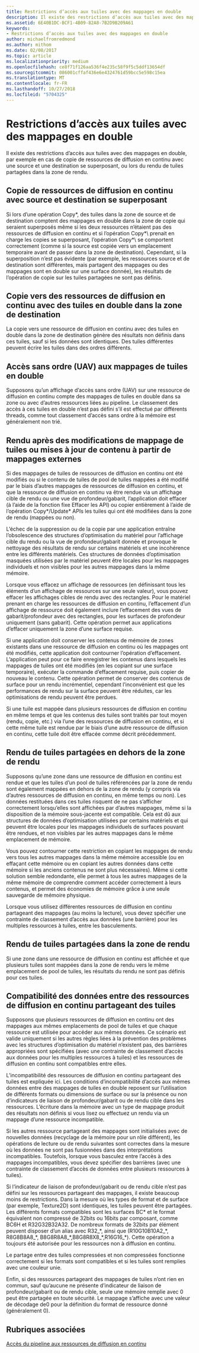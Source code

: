 ```yaml
---
title: Restrictions d’accès aux tuiles avec des mappages en double
description: Il existe des restrictions d’accès aux tuiles avec des mappages en double, par exemple en cas de copie de ressources de diffusion en continu avec une source et une destination se superposant, ou lors du rendu de tuiles partagées dans la zone de rendu.
ms.assetid: 6E40B1DC-BCF1-4B09-82A8-7B2D9B209A61
keywords:
- Restrictions d’accès aux tuiles avec des mappages en double
author: michaelfromredmond
ms.author: mithom
ms.date: 02/08/2017
ms.topic: article
ms.localizationpriority: medium
ms.openlocfilehash: ce8f71f126aa536f4e235c58f9f5c5ddf13654df
ms.sourcegitcommit: 086001cffaf436e6e4324761d59bcc5e598c15ea
ms.translationtype: MT
ms.contentlocale: fr-FR
ms.lasthandoff: 10/27/2018
ms.locfileid: "5704325"
---
```

# <a name="tile-access-limitations-with-duplicate-mappings"></a>Restrictions d’accès aux tuiles avec des mappages en double


Il existe des restrictions d’accès aux tuiles avec des mappages en double, par exemple en cas de copie de ressources de diffusion en continu avec une source et une destination se superposant, ou lors du rendu de tuiles partagées dans la zone de rendu.

## <a name="span-idcopyingstreamingresourceswithoverlappingsourceanddestinationspanspan-idcopyingstreamingresourceswithoverlappingsourceanddestinationspanspan-idcopyingstreamingresourceswithoverlappingsourceanddestinationspancopying-streaming-resources-with-overlapping-source-and-destination"></a><span id="Copying_streaming_resources_with_overlapping_source_and_destination"></span><span id="copying_streaming_resources_with_overlapping_source_and_destination"></span><span id="COPYING_STREAMING_RESOURCES_WITH_OVERLAPPING_SOURCE_AND_DESTINATION"></span>Copie de ressources de diffusion en continu avec source et destination se superposant


Si lors d’une opération Copy\*, des tuiles dans la zone de source et de destination comptent des mappages en double dans la zone de copie qui seraient superposés même si les deux ressources n’étaient pas des ressources de diffusion en continu et si l’opération Copy*\ prenait en charge les copies se superposant, l’opération Copy*\ se comportent correctement (comme si la source est copiée vers un emplacement temporaire avant de passer dans la zone de destination). Cependant, si la superposition n’est pas évidente (par exemple, les ressources source et de destination sont différentes, mais partagent des mappages ou des mappages sont en double sur une surface donnée), les résultats de l’opération de copie sur les tuiles partagées ne sont pas définis.

## <a name="span-idcopyingtostreamingresourcewithduplicatedtilesindestinationareaspanspan-idcopyingtostreamingresourcewithduplicatedtilesindestinationareaspanspan-idcopyingtostreamingresourcewithduplicatedtilesindestinationareaspancopying-to-streaming-resource-with-duplicated-tiles-in-destination-area"></a><span id="Copying_to_streaming_resource_with_duplicated_tiles_in_destination_area"></span><span id="copying_to_streaming_resource_with_duplicated_tiles_in_destination_area"></span><span id="COPYING_TO_STREAMING_RESOURCE_WITH_DUPLICATED_TILES_IN_DESTINATION_AREA"></span>Copie vers des ressources de diffusion en continu avec des tuiles en double dans la zone de destination


La copie vers une ressource de diffusion en continu avec des tuiles en double dans la zone de destination génère des résultats non définis dans ces tuiles, sauf si les données sont identiques. Des tuiles différentes peuvent écrire les tuiles dans des ordres différents.

## <a name="span-iduavaccessestoduplicatetilesmappingsspanspan-iduavaccessestoduplicatetilesmappingsspanspan-iduavaccessestoduplicatetilesmappingsspanuav-accesses-to-duplicate-tiles-mappings"></a><span id="UAV_accesses_to_duplicate_tiles_mappings"></span><span id="uav_accesses_to_duplicate_tiles_mappings"></span><span id="UAV_ACCESSES_TO_DUPLICATE_TILES_MAPPINGS"></span>Accès sans ordre (UAV) aux mappages de tuiles en double


Supposons qu’un affichage d’accès sans ordre (UAV) sur une ressource de diffusion en continu compte des mappages de tuiles en double dans sa zone ou avec d’autres ressources liées au pipeline. Le classement des accès à ces tuiles en double n’est pas défini s’il est effectué par différents threads, comme tout classement d’accès sans ordre à la mémoire est généralement non trié.

## <a name="span-idrenderingaftertilemappingchangesorcontentupdatesfromoutsidemappingsspanspan-idrenderingaftertilemappingchangesorcontentupdatesfromoutsidemappingsspanspan-idrenderingaftertilemappingchangesorcontentupdatesfromoutsidemappingsspanrendering-after-tile-mapping-changes-or-content-updates-from-outside-mappings"></a><span id="Rendering_after_tile_mapping_changes_or_content_updates_from_outside_mappings"></span><span id="rendering_after_tile_mapping_changes_or_content_updates_from_outside_mappings"></span><span id="RENDERING_AFTER_TILE_MAPPING_CHANGES_OR_CONTENT_UPDATES_FROM_OUTSIDE_MAPPINGS"></span>Rendu après des modifications de mappage de tuiles ou mises à jour de contenu à partir de mappages externes


Si des mappages de tuiles de ressources de diffusion en continu ont été modifiés ou si le contenu de tuiles de pool de tuiles mappées a été modifié par le biais d’autres mappages de ressources de diffusion en continu, et que la ressource de diffusion en continu va être rendue via un affichage cible de rendu ou une vue de profondeur/gabarit, l’application doit effacer (à l’aide de la fonction fixe Effacer les API) ou copier entièrement à l’aide de l’opération Copy\*/Update\* APIs les tuiles qui ont été modifiées dans la zone de rendu (mappées ou non).

L’échec de la suppression ou de la copie par une application entraîne l’obsolescence des structures d’optimisation du matériel pour l’affichage cible du rendu ou la vue de profondeur/gabarit donnée et provoque le nettoyage des résultats de rendu sur certains matériels et une incohérence entre les différents matériels. Ces structures de données d’optimisation masquées utilisées par le matériel peuvent être locales pour les mappages individuels et non visibles pour les autres mappages dans la même mémoire.

Lorsque vous effacez un affichage de ressources (en définissant tous les éléments d’un affichage de ressources sur une seule valeur), vous pouvez effacer les affichages cibles de rendu avec des rectangles. Pour le matériel prenant en charge les ressources de diffusion en continu, l’effacement d’un affichage de ressource doit également inclure l’effacement des vues de gabarit/profondeur avec des rectangles, pour les surfaces de profondeur uniquement (sans gabarit). Cette opération permet aux applications d’effacer uniquement la zone d’une surface requise.

Si une application doit conserver les contenus de mémoire de zones existants dans une ressource de diffusion en continu où les mappages ont été modifiés, cette application doit contourner l’opération d’effacement. L’application peut pour ce faire enregistrer les contenus dans lesquels les mappages de tuiles ont été modifiés (en les copiant sur une surface temporaire), exécuter la commande d’effacement requise, puis copier de nouveau le contenu. Cette opération permet de conserver des contenus de surface pour un rendu incrémentiel, cependant l’inconvénient est que les performances de rendu sur la surface peuvent être réduites, car les optimisations de rendu peuvent être perdues.

Si une tuile est mappée dans plusieurs ressources de diffusion en continu en même temps et que les contenus des tuiles sont traités par tout moyen (rendu, copie, etc.) via l’une des ressources de diffusion en continu, et si cette même tuile est rendue par le biais d’une autre ressource de diffusion en continu, cette tuile doit être effacée comme décrit précédemment.

## <a name="span-idrenderingtotilessharedoutsiderenderareaspanspan-idrenderingtotilessharedoutsiderenderareaspanspan-idrenderingtotilessharedoutsiderenderareaspanrendering-to-tiles-shared-outside-render-area"></a><span id="Rendering_to_tiles_shared_outside_render_area"></span><span id="rendering_to_tiles_shared_outside_render_area"></span><span id="RENDERING_TO_TILES_SHARED_OUTSIDE_RENDER_AREA"></span>Rendu de tuiles partagées en dehors de la zone de rendu


Supposons qu’une zone dans une ressource de diffusion en continu est rendue et que les tuiles d’un pool de tuiles référencées par la zone de rendu sont également mappées en dehors de la zone de rendu (y compris via d’autres ressources de diffusion en continu, en même temps ou non). Les données restituées dans ces tuiles risquent de ne pas s’afficher correctement lorsqu’elles sont affichées par d’autres mappages, même si la disposition de la mémoire sous-jacente est compatible. Cela est dû aux structures de données d’optimisation utilisées par certains matériels et qui peuvent être locales pour les mappages individuels de surfaces pouvant être rendues, et non visibles par les autres mappages dans le même emplacement de mémoire.

Vous pouvez contourner cette restriction en copiant les mappages de rendu vers tous les autres mappages dans la même mémoire accessible (ou en effaçant cette mémoire ou en copiant les autres données dans cette mémoire si les anciens contenus ne sont plus nécessaires). Même si cette solution semble redondante, elle permet à tous les autres mappages de la même mémoire de comprendre comment accéder correctement à leurs contenus, et permet des économies de mémoire grâce à une seule sauvegarde de mémoire physique.

Lorsque vous utilisez différentes ressources de diffusion en continu partageant des mappages (au moins la lecture), vous devez spécifier une contrainte de classement d’accès aux données (une barrière) pour les multiples ressources à tuiles, entre les basculements.

## <a name="span-idrenderingtotilessharedwithinrenderareaspanspan-idrenderingtotilessharedwithinrenderareaspanspan-idrenderingtotilessharedwithinrenderareaspanrendering-to-tiles-shared-within-render-area"></a><span id="Rendering_to_tiles_shared_within_render_area"></span><span id="rendering_to_tiles_shared_within_render_area"></span><span id="RENDERING_TO_TILES_SHARED_WITHIN_RENDER_AREA"></span>Rendu de tuiles partagées dans la zone de rendu


Si une zone dans une ressource de diffusion en continu est affichée et que plusieurs tuiles sont mappées dans la zone de rendu vers le même emplacement de pool de tuiles, les résultats du rendu ne sont pas définis pour ces tuiles.

## <a name="span-iddatacompatibilityacrossstreamingresourcessharingtilesspanspan-iddatacompatibilityacrossstreamingresourcessharingtilesspanspan-iddatacompatibilityacrossstreamingresourcessharingtilesspandata-compatibility-across-streaming-resources-sharing-tiles"></a><span id="Data_compatibility_across_streaming_resources_sharing_tiles"></span><span id="data_compatibility_across_streaming_resources_sharing_tiles"></span><span id="DATA_COMPATIBILITY_ACROSS_STREAMING_RESOURCES_SHARING_TILES"></span>Compatibilité des données entre des ressources de diffusion en continu partageant des tuiles


Supposons que plusieurs ressources de diffusion en continu ont des mappages aux mêmes emplacements de pool de tuiles et que chaque ressource est utilisée pour accéder aux mêmes données. Ce scénario est valide uniquement si les autres règles liées à la prévention des problèmes avec les structures d’optimisation du matériel n’existent pas, des barrières appropriées sont spécifiées (avec une contrainte de classement d’accès aux données pour les multiples ressources à tuiles) et les ressources de diffusion en continu sont compatibles entre elles.

L’incompatibilité des ressources de diffusion en continu partageant des tuiles est expliquée ici. Les conditions d’incompatibilité d’accès aux mêmes données entre des mappages de tuiles en double reposent sur l’utilisation de différents formats ou dimensions de surface ou sur la présence ou non d’indicateurs de liaison de profondeur/gabarit ou de rendu cible dans les ressources. L’écriture dans la mémoire avec un type de mappage produit des résultats non définis si vous lisez ou effectuez un rendu via un mappage d’une ressource incompatible.

Si les autres ressource partageant des mappages sont initialisées avec de nouvelles données (recyclage de la mémoire pour un rôle différent), les opérations de lecture ou de rendu suivantes sont correctes dans la mesure où les données ne sont pas fusionnées dans des interprétations incompatibles. Toutefois, lorsque vous basculez entre l’accès à des mappages incompatibles, vous devez spécifier des barrières (avec une contrainte de classement d’accès de données entre plusieurs ressources à tuiles).

Si l’indicateur de liaison de profondeur/gabarit ou de rendu cible n’est pas défini sur les ressources partageant des mappages, il existe beaucoup moins de restrictions. Dans la mesure où les types de format et de surface (par exemple, Texture2D) sont identiques, les tuiles peuvent être partagées. Les différents formats compatibles sont les surfaces BC\* et le format équivalent non compressé de 32bits ou 16bits par composant, comme BC6H et R32G32B32A32. De nombreux formats de 32bits par élément peuvent disposer d’un alias avec R32\_\*, ainsi que (R10G10B10A2\_\*, R8G8B8A8\_\*, B8G8R8A8\_\*,B8G8R8X8\_\*,R16G16\_\*). Cette opération a toujours été autorisée pour les ressources non à diffusion en continu.

Le partage entre des tuiles compressées et non compressées fonctionne correctement si les formats sont compatibles et si les tuiles sont remplies avec une couleur unie.

Enfin, si des ressources partageant des mappages de tuiles n’ont rien en commun, sauf qu’aucune ne présente d’indicateur de liaison de profondeur/gabarit ou de rendu cible, seule une mémoire remplie avec 0 peut être partagée en toute sécurité. Le mappage s’affiche avec une valeur de décodage de0 pour la définition du format de ressource donné (généralement 0).

## <a name="span-idrelated-topicsspanrelated-topics"></a><span id="related-topics"></span>Rubriques associées


[Accès du pipeline aux ressources de diffusion en continu](pipeline-access-to-streaming-resources.md)

 

 




